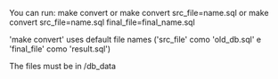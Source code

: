 You can run:
make convert
or make convert src_file=name.sql
or make convert src_file=name.sql final_file=final_name.sql

'make convert' uses default file names ('src_file' como 'old_db.sql' e 'final_file' como 'result.sql')

The files must be in /db_data